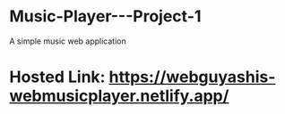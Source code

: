 # Music-Player---Project-1
A simple music web application
# Hosted Link: https://webguyashis-webmusicplayer.netlify.app/
